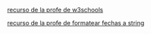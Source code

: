[recurso de la profe de w3schools](https://www.w3schools.com/jsref/jsref_obj_date.asp)

[recurso de la profe de formatear fechas a string](https://www.freecodecamp.org/espanol/news/como-formatear-fechas-en-javascript-con-una-linea-de-codigo/)


